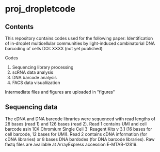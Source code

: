 # proj_dropletcode

## Contents
This repository contains codes used for the following paper:
Identification of in-droplet multicellular communities by light-induced combinatorial DNA barcoding of cells
DOI: XXXX (not yet published)

Codes
1. Sequencing library processing
2. scRNA data analysis
3. DNA barcode analysis
4. FACS data visualiization

Intermediate files and figures are uploaded in "figures"

## Sequencing data
The cDNA and DNA barcode libraries were sequenced with read lengths of 28 bases (read 1) and 126 bases (read 2). Read 1 contains UMI and cell barcode asin 10X Chromium Single Cell 3' Reagent Kits v 3.1 (16 bases for cell barcode, 12 bases for UMI). Read 2 contains cDNA information (for cDNA libraries) or 8 bases DNA bardodes (for DNA barcode libraries). Raw fastq files are available at ArrayExpress accession E-MTAB-12819.

